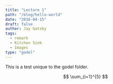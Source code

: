 ```yaml
---
title: "Lecture 1"
path: "/blog/hello-world"
date: "2016-04-15"
draft: false
author: Jay Gatsby
tags:
  - remark
  - Kitchen Sink
  - Images
type: "godel"
---
```


This is a test unique to the godel folder.

$$
\sum_{i=1}^{5}
$$